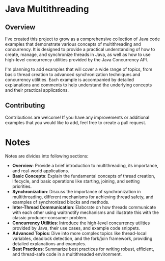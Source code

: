 # Java Multithreading

## Overview
I've created this project to grow as a comprehensive collection of Java code examples that demonstrate various concepts of multithreading and concurrency. It is designed to provide a practical understanding of how to create, manage, and synchronize threads in Java, as well as how to use high-level concurrency utilities provided by the Java Concurrency API.

I'm planning to add examples that will cover a wide range of topics, from basic thread creation to advanced synchronization techniques and concurrency utilities. Each example is accompanied by detailed explanations and comments to help understand the underlying concepts and their practical applications.

## Contributing
Contributions are welcome! If you have any improvements or additional examples that you would like to add, feel free to create a pull request.

# Notes
Notes are divides into following sections:

- **Overview**: Provide a brief introduction to multithreading, its importance, and real-world applications.
- **Basic Concepts**: Explain the fundamental concepts of thread creation, lifecycle, and basic operations like starting, joining, and setting priorities.
- **Synchronization**: Discuss the importance of synchronization in multithreading, different mechanisms for achieving thread safety, and examples of synchronized blocks and methods.
- **Inter-Thread Communication**: Elaborate on how threads communicate with each other using wait/notify mechanisms and illustrate this with the classic producer-consumer problem.
- **Concurrency Utilities**: Introduce the high-level concurrency utilities provided by Java, their use cases, and example code snippets.
- **Advanced Topics**: Dive into more complex topics like thread-local variables, deadlock detection, and the fork/join framework, providing detailed explanations and examples.
- **Best Practices**: Summarize best practices for writing robust, efficient, and thread-safe code in a multithreaded environment.